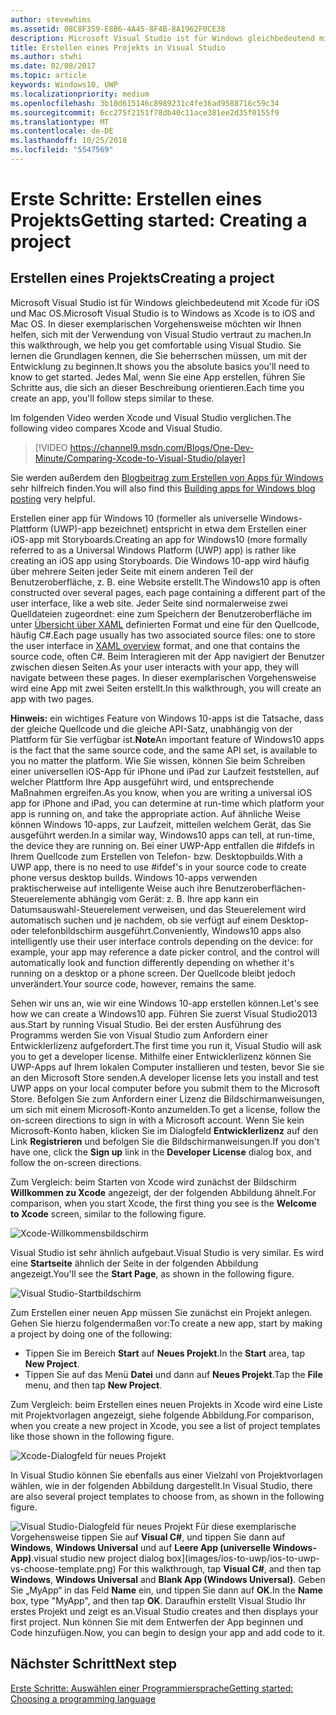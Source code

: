 ```yaml
---
author: stevewhims
ms.assetid: 08C8F359-E8B6-4A45-8F4B-8A1962F0CE38
description: Microsoft Visual Studio ist für Windows gleichbedeutend mit Xcode für iOS und Mac OS. In dieser exemplarischen Vorgehensweise möchten wir Ihnen helfen, sich mit der Verwendung von Visual Studio vertraut zu machen.
title: Erstellen eines Projekts in Visual Studio
ms.author: stwhi
ms.date: 02/08/2017
ms.topic: article
keywords: Windows10, UWP
ms.localizationpriority: medium
ms.openlocfilehash: 3b10d615146c8989231c4fe36ad9588716c59c34
ms.sourcegitcommit: 6cc275f2151f78db40c11ace381ee2d35f0155f9
ms.translationtype: MT
ms.contentlocale: de-DE
ms.lasthandoff: 10/25/2018
ms.locfileid: "5547569"
---
```

# <a name="getting-started-creating-a-project"></a><span data-ttu-id="672a6-105">Erste Schritte: Erstellen eines Projekts</span><span class="sxs-lookup"><span data-stu-id="672a6-105">Getting started: Creating a project</span></span>

## <a name="creating-a-project"></a><span data-ttu-id="672a6-106">Erstellen eines Projekts</span><span class="sxs-lookup"><span data-stu-id="672a6-106">Creating a project</span></span>

<span data-ttu-id="672a6-107">Microsoft Visual Studio ist für Windows gleichbedeutend mit Xcode für iOS und Mac OS.</span><span class="sxs-lookup"><span data-stu-id="672a6-107">Microsoft Visual Studio is to Windows as Xcode is to iOS and Mac OS.</span></span> <span data-ttu-id="672a6-108">In dieser exemplarischen Vorgehensweise möchten wir Ihnen helfen, sich mit der Verwendung von Visual Studio vertraut zu machen.</span><span class="sxs-lookup"><span data-stu-id="672a6-108">In this walkthrough, we help you get comfortable using Visual Studio.</span></span> <span data-ttu-id="672a6-109">Sie lernen die Grundlagen kennen, die Sie beherrschen müssen, um mit der Entwicklung zu beginnen.</span><span class="sxs-lookup"><span data-stu-id="672a6-109">It shows you the absolute basics you'll need to know to get started.</span></span> <span data-ttu-id="672a6-110">Jedes Mal, wenn Sie eine App erstellen, führen Sie Schritte aus, die sich an dieser Beschreibung orientieren.</span><span class="sxs-lookup"><span data-stu-id="672a6-110">Each time you create an app, you'll follow steps similar to these.</span></span>

<span data-ttu-id="672a6-111">Im folgenden Video werden Xcode und Visual Studio verglichen.</span><span class="sxs-lookup"><span data-stu-id="672a6-111">The following video compares Xcode and Visual Studio.</span></span>

> [!VIDEO https://channel9.msdn.com/Blogs/One-Dev-Minute/Comparing-Xcode-to-Visual-Studio/player]

<span data-ttu-id="672a6-112">Sie werden außerdem den [Blogbeitrag zum Erstellen von Apps für Windows](https://blogs.windows.com/buildingapps/2016/01/27/visual-studio-walkthrough-for-ios-developers/) sehr hilfreich finden.</span><span class="sxs-lookup"><span data-stu-id="672a6-112">You will also find this [Building apps for Windows blog posting](https://blogs.windows.com/buildingapps/2016/01/27/visual-studio-walkthrough-for-ios-developers/) very helpful.</span></span>

<span data-ttu-id="672a6-113">Erstellen einer app für Windows 10 (formeller als universelle Windows-Plattform (UWP)-app bezeichnet) entspricht in etwa dem Erstellen einer iOS-app mit Storyboards.</span><span class="sxs-lookup"><span data-stu-id="672a6-113">Creating an app for Windows10 (more formally referred to as a Universal Windows Platform (UWP) app) is rather like creating an iOS app using Storyboards.</span></span> <span data-ttu-id="672a6-114">Die Windows 10-app wird häufig über mehrere Seiten jeder Seite mit einem anderen Teil der Benutzeroberfläche, z. B. eine Website erstellt.</span><span class="sxs-lookup"><span data-stu-id="672a6-114">The Windows10 app is often constructed over several pages, each page containing a different part of the user interface, like a web site.</span></span> <span data-ttu-id="672a6-115">Jeder Seite sind normalerweise zwei Quelldateien zugeordnet: eine zum Speichern der Benutzeroberfläche im unter [Übersicht über XAML](https://msdn.microsoft.com/library/windows/apps/mt185595) definierten Format und eine für den Quellcode, häufig C#.</span><span class="sxs-lookup"><span data-stu-id="672a6-115">Each page usually has two associated source files: one to store the user interface in [XAML overview](https://msdn.microsoft.com/library/windows/apps/mt185595) format, and one that contains the source code, often C#.</span></span> <span data-ttu-id="672a6-116">Beim Interagieren mit der App navigiert der Benutzer zwischen diesen Seiten.</span><span class="sxs-lookup"><span data-stu-id="672a6-116">As your user interacts with your app, they will navigate between these pages.</span></span> <span data-ttu-id="672a6-117">In dieser exemplarischen Vorgehensweise wird eine App mit zwei Seiten erstellt.</span><span class="sxs-lookup"><span data-stu-id="672a6-117">In this walkthrough, you will create an app with two pages.</span></span>

<span data-ttu-id="672a6-118">**Hinweis:** ein wichtiges Feature von Windows 10-apps ist die Tatsache, dass der gleiche Quellcode und die gleiche API-Satz, unabhängig von der Plattform für Sie verfügbar ist.</span><span class="sxs-lookup"><span data-stu-id="672a6-118">**Note**An important feature of Windows10 apps is the fact that the same source code, and the same API set, is available to you no matter the platform.</span></span> <span data-ttu-id="672a6-119">Wie Sie wissen, können Sie beim Schreiben einer universellen iOS-App für iPhone und iPad zur Laufzeit feststellen, auf welcher Plattform Ihre App ausgeführt wird, und entsprechende Maßnahmen ergreifen.</span><span class="sxs-lookup"><span data-stu-id="672a6-119">As you know, when you are writing a universal iOS app for iPhone and iPad, you can determine at run-time which platform your app is running on, and take the appropriate action.</span></span> <span data-ttu-id="672a6-120">Auf ähnliche Weise können Windows 10-apps, zur Laufzeit, mitteilen welchem Gerät, das Sie ausgeführt werden.</span><span class="sxs-lookup"><span data-stu-id="672a6-120">In a similar way, Windows10 apps can tell, at run-time, the device they are running on.</span></span> <span data-ttu-id="672a6-121">Bei einer UWP-App entfallen die \#ifdefs in Ihrem Quellcode zum Erstellen von Telefon- bzw. Desktopbuilds.</span><span class="sxs-lookup"><span data-stu-id="672a6-121">With a UWP app, there is no need to use \#ifdef's in your source code to create phone versus desktop builds.</span></span> <span data-ttu-id="672a6-122">Windows 10-apps verwenden praktischerweise auf intelligente Weise auch ihre Benutzeroberflächen-Steuerelemente abhängig vom Gerät: z. B. Ihre app kann ein Datumsauswahl-Steuerelement verweisen, und das Steuerelement wird automatisch suchen und je nachdem, ob sie verfügt auf einem Desktop- oder telefonbildschirm ausgeführt.</span><span class="sxs-lookup"><span data-stu-id="672a6-122">Conveniently, Windows10 apps also intelligently use their user interface controls depending on the device: for example, your app may reference a date picker control, and the control will automatically look and function differently depending on whether it's running on a desktop or a phone screen.</span></span> <span data-ttu-id="672a6-123">Der Quellcode bleibt jedoch unverändert.</span><span class="sxs-lookup"><span data-stu-id="672a6-123">Your source code, however, remains the same.</span></span>

<span data-ttu-id="672a6-124">Sehen wir uns an, wie wir eine Windows 10-app erstellen können.</span><span class="sxs-lookup"><span data-stu-id="672a6-124">Let's see how we can create a Windows10 app.</span></span> <span data-ttu-id="672a6-125">Führen Sie zuerst Visual Studio2013 aus.</span><span class="sxs-lookup"><span data-stu-id="672a6-125">Start by running Visual Studio.</span></span> <span data-ttu-id="672a6-126">Bei der ersten Ausführung des Programms werden Sie von Visual Studio zum Anfordern einer Entwicklerlizenz aufgefordert.</span><span class="sxs-lookup"><span data-stu-id="672a6-126">The first time you run it, Visual Studio will ask you to get a developer license.</span></span> <span data-ttu-id="672a6-127">Mithilfe einer Entwicklerlizenz können Sie UWP-Apps auf Ihrem lokalen Computer installieren und testen, bevor Sie sie an den Microsoft Store senden.</span><span class="sxs-lookup"><span data-stu-id="672a6-127">A developer license lets you install and test UWP apps on your local computer before you submit them to the Microsoft Store.</span></span> <span data-ttu-id="672a6-128">Befolgen Sie zum Anfordern einer Lizenz die Bildschirmanweisungen, um sich mit einem Microsoft-Konto anzumelden.</span><span class="sxs-lookup"><span data-stu-id="672a6-128">To get a license, follow the on-screen directions to sign in with a Microsoft account.</span></span> <span data-ttu-id="672a6-129">Wenn Sie kein Microsoft-Konto haben, klicken Sie im Dialogfeld **Entwicklerlizenz** auf den Link **Registrieren** und befolgen Sie die Bildschirmanweisungen.</span><span class="sxs-lookup"><span data-stu-id="672a6-129">If you don't have one, click the **Sign up** link in the **Developer License** dialog box, and follow the on-screen directions.</span></span>

<span data-ttu-id="672a6-130">Zum Vergleich: beim Starten von Xcode wird zunächst der Bildschirm **Willkommen zu Xcode** angezeigt, der der folgenden Abbildung ähnelt.</span><span class="sxs-lookup"><span data-stu-id="672a6-130">For comparison, when you start Xcode, the first thing you see is the **Welcome to Xcode** screen, similar to the following figure.</span></span>

![Xcode-Willkommensbildschirm](images/ios-to-uwp/ios-to-uwp-xcode-welcome.png)

<span data-ttu-id="672a6-132">Visual Studio ist sehr ähnlich aufgebaut.</span><span class="sxs-lookup"><span data-stu-id="672a6-132">Visual Studio is very similar.</span></span> <span data-ttu-id="672a6-133">Es wird eine **Startseite** ähnlich der Seite in der folgenden Abbildung angezeigt.</span><span class="sxs-lookup"><span data-stu-id="672a6-133">You'll see the **Start Page**, as shown in the following figure.</span></span>

![Visual Studio-Startbildschirm](images/ios-to-uwp/ios-to-uwp-vs-welcome.png)

<span data-ttu-id="672a6-135">Zum Erstellen einer neuen App müssen Sie zunächst ein Projekt anlegen. Gehen Sie hierzu folgendermaßen vor:</span><span class="sxs-lookup"><span data-stu-id="672a6-135">To create a new app, start by making a project by doing one of the following:</span></span>

-   <span data-ttu-id="672a6-136">Tippen Sie im Bereich **Start** auf **Neues Projekt**.</span><span class="sxs-lookup"><span data-stu-id="672a6-136">In the **Start** area, tap **New Project**.</span></span>
-   <span data-ttu-id="672a6-137">Tippen Sie auf das Menü **Datei** und dann auf **Neues Projekt**.</span><span class="sxs-lookup"><span data-stu-id="672a6-137">Tap the **File** menu, and then tap **New Project**.</span></span>

<span data-ttu-id="672a6-138">Zum Vergleich: beim Erstellen eines neuen Projekts in Xcode wird eine Liste mit Projektvorlagen angezeigt, siehe folgende Abbildung.</span><span class="sxs-lookup"><span data-stu-id="672a6-138">For comparison, when you create a new project in Xcode, you see a list of project templates like those shown in the following figure.</span></span>

![Xcode-Dialogfeld für neues Projekt](images/ios-to-uwp/ios-to-uwp-xcode-choose-template.png)

<span data-ttu-id="672a6-140">In Visual Studio können Sie ebenfalls aus einer Vielzahl von Projektvorlagen wählen, wie in der folgenden Abbildung dargestellt.</span><span class="sxs-lookup"><span data-stu-id="672a6-140">In Visual Studio, there are also several project templates to choose from, as shown in the following figure.</span></span>

![<span data-ttu-id="672a6-141">Visual Studio-Dialogfeld für neues Projekt](images/ios-to-uwp/ios-to-uwp-vs-choose-template.png) Für diese exemplarische Vorgehensweise tippen Sie auf **Visual C#**, und tippen Sie dann auf **Windows**, **Windows Universal** und auf **Leere App (universelle Windows-App)**.</span><span class="sxs-lookup"><span data-stu-id="672a6-141">visual studio new project dialog box](images/ios-to-uwp/ios-to-uwp-vs-choose-template.png) For this walkthrough, tap **Visual C#**, and then tap **Windows**, **Windows Universal** and **Blank App (Windows Universal)**.</span></span> <span data-ttu-id="672a6-142">Geben Sie „MyApp“ in das Feld **Name** ein, und tippen Sie dann auf **OK**.</span><span class="sxs-lookup"><span data-stu-id="672a6-142">In the **Name** box, type "MyApp", and then tap **OK**.</span></span> <span data-ttu-id="672a6-143">Daraufhin erstellt Visual Studio Ihr erstes Projekt und zeigt es an.</span><span class="sxs-lookup"><span data-stu-id="672a6-143">Visual Studio creates and then displays your first project.</span></span> <span data-ttu-id="672a6-144">Nun können Sie mit dem Entwerfen der App beginnen und Code hinzufügen.</span><span class="sxs-lookup"><span data-stu-id="672a6-144">Now, you can begin to design your app and add code to it.</span></span>

## <a name="next-step"></a><span data-ttu-id="672a6-145">Nächster Schritt</span><span class="sxs-lookup"><span data-stu-id="672a6-145">Next step</span></span>

[<span data-ttu-id="672a6-146">Erste Schritte: Auswählen einer Programmiersprache</span><span class="sxs-lookup"><span data-stu-id="672a6-146">Getting started: Choosing a programming language</span></span>](getting-started-choosing-a-programming-language.md)
